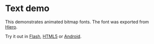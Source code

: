 # Text demo

This demonstrates animated bitmap fonts. The font was exported from
[Hiero].

Try it out in [Flash], [HTML5] or [Android].

[Flash]: https://aduros.com/flambe/demos/text/?flambe=flash
[HTML5]: https://aduros.com/flambe/demos/text/?flambe=html
[Android]: https://aduros.com/flambe/demos/text/main-android.apk
[Hiero]: http://slick.cokeandcode.com
